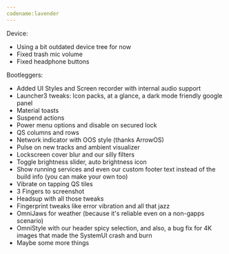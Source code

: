 ```yaml
---
codename:lavender
---
```


Device: 
* Using a bit outdated device tree for now
* Fixed trash mic volume
* Fixed headphone buttons

Bootleggers:
* Added UI Styles and Screen recorder with internal audio support
* Launcher3 tweaks: Icon packs, at a glance, a dark mode friendly google panel
* Material toasts
* Suspend actions
* Power menu options and disable on secured lock
* QS columns and rows
* Network indicator with OOS style (thanks ArrowOS)
* Pulse on new tracks and ambient visualizer
* Lockscreen cover blur and our silly filters
* Toggle brightness slider, auto brightness icon
* Show running services and even our custom footer text instead of the build info (you can make your own too)
* Vibrate on tapping QS tiles
* 3 Fingers to screenshot
* Headsup with all those tweaks
* Fingerprint tweaks like error vibration and all that jazz
* OmniJaws for weather (because it's reliable even on a non-gapps scenario)
* OmniStyle with our header spicy selection, and also, a bug fix for 4K images that made the SystemUI crash and burn
* Maybe some more things
